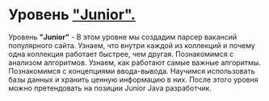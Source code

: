 

# Уровень ["Junior".](https://job4j.ru/courses/java_with_zero_to_job.html)

Уровень <b>"Junior"</b> - В этом уровне мы создадим парсер вакансий популярного сайта. Узнаем, что внутри каждой из коллекций и почему одна коллекция работает быстрее, чем другая. Познакомимся с анализом алгоритмов. Узнаем, как работают самые важные алгоритмы. Познакомимся с концепциями ввода-вывода. Научимся использовать базы данных и хранить ценную информацию в них. После этого уровня можно претендовать на позиции Junior Java разработчик.